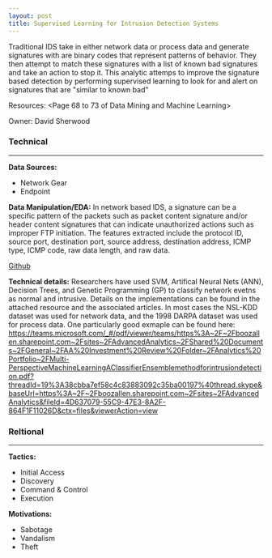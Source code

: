 ```yaml
---
layout: post
title: Supervised Learning for Intrusion Detection Systems
---
```

Traditional IDS take in either network data or process data and generate signatures with are binary codes that represent patterns of behavior. They then attempt to match these signatures with a list of known bad signatures and take an action to stop it. This analytic attemps to improve the signature based detection by performing supervised learning to look for and alert on signatures that are "similar to known bad"

Resources: <Page 68 to 73 of Data Mining and Machine Learning>

Owner: David Sherwood

### Technical
----
**Data Sources:**
* Network Gear
* Endpoint

**Data Manipulation/EDA:** In network based IDS, a signature can be a specific pattern of the packets such as packet content signature and/or header content signatures that can indicate unauthorized actions such as improper FTP initiation. The features extracted include the protocol ID, source port, destination port, source address, destination address, ICMP type, ICMP code, raw data length, and raw data.

[Github](...)

**Technical details:** Researchers have used SVM, Artifical Neural Nets (ANN), Decision Trees, and Genetic Programming (GP) to classify network evetns as normal and intrusive. Details on the implementations can be found in the attached resource and the associated articles. In most cases the NSL-KDD dataset was used for network data, and the 1998 DARPA dataset was used for process data. One particularly good exmaple can be found here: https://teams.microsoft.com/_#/pdf/viewer/teams/https%3A~2F~2Fboozallen.sharepoint.com~2Fsites~2FAdvancedAnalytics~2FShared%20Documents~2FGeneral~2FAA%20Investment%20Review%20Folder~2FAnalytics%20Portfolio~2FMulti-PerspectiveMachineLearningAClassifierEnsemblemethodforintrusiondetection.pdf?threadId=19%3A38cbba7ef58c4c83883092c35ba00197%40thread.skype&baseUrl=https%3A~2F~2Fboozallen.sharepoint.com~2Fsites~2FAdvancedAnalytics&fileId=4D637079-55C9-47E3-8A2F-864F1F11026D&ctx=files&viewerAction=view

### Reltional
----
**Tactics:**
* Initial Access
* Discovery
* Command & Control
* Execution

**Motivations:**
* Sabotage
* Vandalism
* Theft

